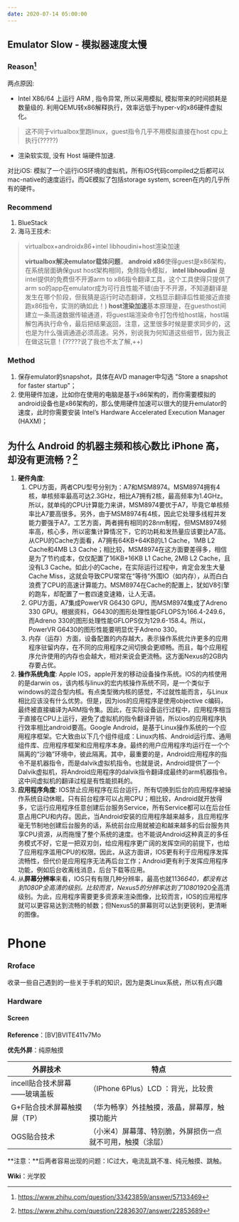```yaml
---
date: 2020-07-14 05:00:00
---
```

## Emulator Slow - 模拟器速度太慢

### Reason[^1]

两点原因:

+ Intel X86/64 上运行 ARM , 指令异常, 所以采用模拟, 模拟带来的时间损耗是数量级的. 利用QEMU转x86解释执行，效率远低于hyper-v的x86硬件虚拟化。
 > 这不同于virtualbox里跑linux，guest指令几乎不用模拟直接在host cpu上执行(?????) 
+ 渲染软实现, 没有 Host 端硬件加速.

对比iOS: 模拟了一个运行iOS环境的虚拟机，所有iOS代码compiled之后都可以mac-native的速度运行。而QE模拟了包括storage system, screen在内的几乎所有的硬件。


### Recommend

1. BlueStack
2. 海马王技术:
> virtualbox+androidx86+intel libhoudini+host渲染加速
>
> **virtualbox解决emulator载体问题**，
> **android x86**使得guest是x86架构，在系统层面确保gust host架构相同，免除指令模拟，
> **intel libhoudini** 是intel提供的免费但不开源arm to x86指令翻译工具，这个工具使得只提供了arm so的app在emulator成为可行且性能不错(由于不开源，不知道翻译是发生在哪个阶段，但我猜是运行时动态翻译，文档显示翻译后性能接近直接跑x86指令，实测的确如此！)
> **host渲染加速**基本原理是，在guesthost间建立一条高速数据传输通道，将guest端渲染命令打包传给host端，host端解包再执行命令，最后把结果返回，注意，这里很多时候是要求同步的，这也是为什么强调通道必须高速。另外，别说我为何知道这些细节，因为我正在做这玩意！(?????说了我也不太了解,++)

### Method

1. 保存emulator的snapshot，具体在AVD manager中勾选 "Store a snapshot for faster startup"；
2. 使用硬件加速，比如你在使用的电脑是基于x86架构的，而你需要模拟的android设备也是x86架构的，那么使用硬件加速可以很大的提升emulator的速度，此时你需要安装 Intel’s Hardware Accelerated Execution Manager (HAXM)；


## 为什么 Android 的机器主频和核心数比 iPhone 高，却没有更流畅？[^2]

1. **硬件角度**: 
   1. CPU方面，两者CPU型号分别为：A7和MSM8974。MSM8974拥有4核，单核频率最高可达2.3GHz，相比A7拥有2核，最高频率为1.4GHz。所以，就单纯的CPU计算能力来讲，MSM8974要优于A7，毕竟它单核频率比A7要高很多。另外，由于MSM8974有4核，因此它处理多线程并发能力要强于A7。工艺方面，两者拥有相同的28nm制程，但MSM8974频率高，核心多，所以密集计算情况下，它的功耗和发热量应该要比A7高。从CPU的Cache方面看，A7拥有64KB+64KB的L1 Cache，1MB L2 Cache和4MB L3 Cache；相比较，MSM8974在这方面要差得多，相信是为了节约成本，仅仅配置了16KB+16KB L1 Cache, 2MB L2 Cache，且没有L3 Cache。如此小的Cache，在实际运行过程中，肯定会发生大量Cache Miss，这就会导致CPU常常在“等待”外围IO（如内存），从而白白浪费了CPU的高速计算能力。MSM8974在Cache的配置上，犹如V8引擎的跑车，却配置了一套四速变速箱，让人无语。
   2. GPU方面，A7集成PowerVR G6430 GPU，而MSM8974集成了Adreno 330 GPU。根据资料，G6430的图形处理性能GFLOPS为166.4-249.6，而Adreno 330的图形处理性能GFLOPS仅为129.6-158.4。所以，PowerVR G6430的图形性能要明显优于Adreno 330。
   3. 内存（运存）方面，设备配置的内存越大，表示操作系统允许更多的应用程序驻留内存，在不同的应用程序之间切换会更顺畅。而且，每个应用程序允许使用的内存也会越大，相对来说会更流畅。这方面Nexus的2GB内存要占优。
2. **操作系统角度**: Apple IOS，apple开发的移动设备操作系统。IOS的内核使用的是darwin os，该内核与linux的宏内核操作系统不同，是一个类似于windows的混合型内核。有点类型微内核的感觉，不过就性能而言，与Linux相比应该没有什么优势。但是，因为ios的应用程序是使用objective c编码，最终被直接编译为ARM指令集。因此，在实际设备运行过程中，应用程序相当于直接在CPU上运行，避免了虚拟机的指令翻译开销，所以ios的应用程序执行效率相比android要高。Google Android，是基于Linux操作系统的一个应用程序框架。它大致由以下几个组件组成：Linux内核、Android运行库、通用组件库、应用程序框架和应用程序本身。最终的用户应用程序均运行在一个个隔离的“沙箱”环境中，彼此隔离。其中，最重要的是，Android应用程序的指令不是机器指令，而是dalvik虚拟机指令。也就是说，Android提供了一个Dalvik虚拟机，将Android应用程序的dalvik指令翻译成最终的arm机器指令。这中间虚拟机的翻译过程是有性能损耗的。
3. **应用程序角度**: IOS禁止应用程序在后台运行，所有切换到后台的应用程序被操作系统自动休眠，只有前台程序可以占用CPU；相比较，Android就开放得多，它运行应用程序任意创建后台服务Service，所有Service都可以在后台任意占用CPU和内存。因此，当Android安装的应用程序越来越多，且应用程序毫无节制地创建后台服务的话，系统前台应用就被迫和越来越多的后台服务共享CPU资源，从而拖慢了整个系统的速度。也不能说Android这种真正的多任务模式不好，它是一把双刃剑，给应用程序更广阔的发挥空间的前提下，也给了应用程序滥用CPU的权限。因此，从这方面讲，IOS更有利于应用程序发挥流畅性，但代价是应用程序无法再后台工作；Android更有利于发挥应用程序功能，例如后台收离线消息，后台下载等应用。
4. 从**屏幕分辨率**来看，IOS只有有限几种分辨率，最高也就1136*640，都没有达到1080P全高清的级别。比较而言，Nexus5的分辨率达到了1080*1920全高清级别。为此，应用程序需要更多资源来渲染图像，比较而言，IOS的应用程序就可以更容易达到流畅的帧数；但Nexus5的屏幕则可以达到更锐利，更清晰的图像。



# Phone

### Rroface

收录一些自己遇到的一些关于手机的知识，因为是类Linux系统，所以有点兴趣

### Hardware

#### Screen

**Reference**：[BV]BVITE411v7Mo

**优先外屏**：纯原触摸

| 外屏技术                     | 特点                                                        |
| ---------------------------- | ----------------------------------------------------------- |
| incell贴合技术屏幕——玻璃盖板 | （IPhone 6Plus）LCD ：背光，比较贵                          |
| G+F贴合技术屏幕触摸屏（TP）  | （华为畅享）外挂触摸，液晶，屏幕厚，触摸功能片              |
| OGS贴合技术                  | （小米4）屏幕薄、特别脆，外屏损伤一点就不可用，触摸（涂层） |

**注意：**后两者容易出现的问题：IC过大，电流乱跳不准、纯元触摸、跳触。

**Wiki**：光学胶



[^1]:https://www.zhihu.com/question/33423859/answer/57133469
[^2]:https://www.zhihu.com/question/22836307/answer/22853689
